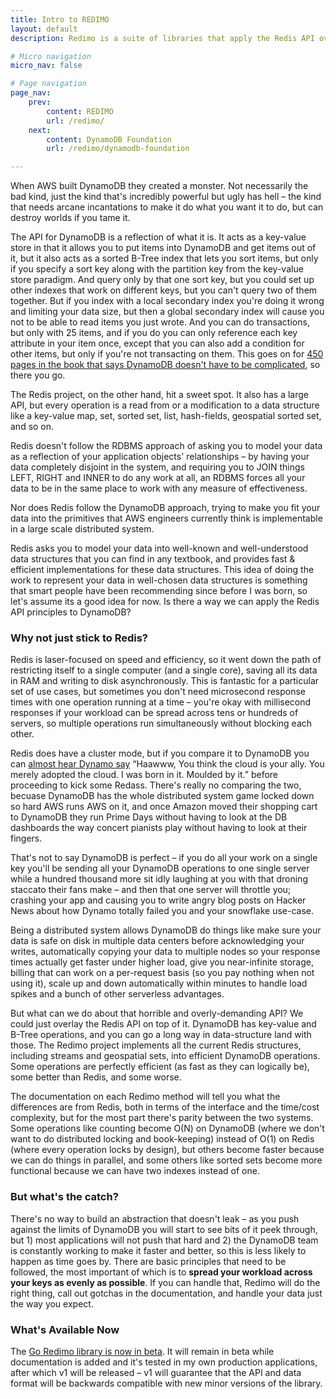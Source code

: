 ```yaml
---
title: Intro to REDIMO
layout: default
description: Redimo is a suite of libraries that apply the Redis API over DynamoDB. Currently availalbe for Go.

# Micro navigation
micro_nav: false

# Page navigation
page_nav:
    prev:
        content: REDIMO
        url: /redimo/
    next:
        content: DynamoDB Foundation
        url: /redimo/dynamodb-foundation

---
```


When AWS built DynamoDB they created a monster. Not necessarily the bad kind, just the kind that's incredibly powerful but ugly has hell – the kind that needs arcane incantations to make it do what you want it to do, but can destroy worlds if you tame it.

The API for DynamoDB is a reflection of what it is. It acts as a key-value store in that it allows you to put items into DynamoDB and get items out of it, but it also acts as a sorted B-Tree index that lets you sort items, but only if you specify a sort key along with the partition key from the key-value store paradigm. And query only by that one sort key, but you could set up other indexes that work on different keys, but you can't query two of them together. But if you index with a local secondary index you're doing it wrong and limiting your data size, but then a global secondary index will cause you not to be able to read items you just wrote. And you can do transactions, but only with 25 items, and if you do you can only reference each key attribute in your item once, except that you can also add a condition for other items, but only if you're not transacting on them. This goes on for [450 pages in the book that says DynamoDB doesn't have to be complicated](https://www.dynamodbbook.com/), so there you go.

The Redis project, on the other hand, hit a sweet spot. It also has a large API, but every operation is a read from or a modification to a data structure like a key-value map, set, sorted set, list, hash-fields, geospatial sorted set, and so on.

Redis doesn't follow the RDBMS approach of asking you to model your data as a reflection of your application objects' relationships – by having your data completely disjoint in the system, and requiring you to JOIN things LEFT, RIGHT and INNER to do any work at all, an RDBMS forces all your data to be in the same place to work with any measure of effectiveness.

Nor does Redis follow the DynamoDB approach, trying to make you fit your data into the primitives that AWS engineers currently think is implementable in a large scale distributed system.

Redis asks you to model your data into well-known and well-understood data structures that you can find in any textbook, and provides fast & efficient implementations for these data structures. This idea of doing the work to represent your data in well-chosen data structures is something that smart people have been recommending since before I was born, so let's assume its a good idea for now. Is there a way we can apply the Redis API principles to DynamoDB?

### Why not just stick to Redis?

Redis is laser-focused on speed and efficiency, so it went down the path of restricting itself to a single computer (and a single core), saving all its data in RAM and writing to disk asynchronously. This is fantastic for a particular set of use cases, but sometimes you don't need microsecond response times with one operation running at a time – you're okay with millisecond responses if your workload can be spread across tens or hundreds of servers, so multiple operations run simultaneously without blocking each other.

Redis does have a cluster mode, but if you compare it to DynamoDB you can [almost hear Dynamo say](https://www.youtube.com/watch?v=bpmNgPzklmQ) “Haawww, You think the cloud is your ally. You merely adopted the cloud. I was born in it. Moulded by it.” before proceeding to kick some Redass. There's really no comparing the two, becuase DynamoDB has the whole distributed system game locked down so hard AWS runs AWS on it, and once Amazon moved their shopping cart to DynamoDB they run Prime Days without having to look at the DB dashboards the way concert pianists play without having to look at their fingers.

That's not to say DynamoDB is perfect – if you do all your work on a single key you'll be sending all your DynamoDB operations to one single server while a hundred thousand more sit idly laughing at you with that droning staccato their fans make – and then that one server will throttle you; crashing your app and causing you to write angry blog posts on Hacker News about how Dynamo totally failed you and your snowflake use-case.

Being a distributed system allows DynamoDB do things like make sure your data is safe on disk in multiple data centers before acknowledging your writes, automatically copying your data to multiple nodes so your response times actually get faster under higher load, give you near-infinite storage, billing that can work on a per-request basis (so you pay nothing when not using it), scale up and down automatically within minutes to handle load spikes and a bunch of other serverless advantages.

But what can we do about that horrible and overly-demanding API? We could just overlay the Redis API on top of it. DynamoDB has key-value and B-Tree operations, and you can go a long way in data-structure land with those. The Redimo project implements all the current Redis structures, including streams and geospatial sets, into efficient DynamoDB operations. Some operations are perfectly efficient (as fast as they can logically be), some better than Redis, and some worse.

The documentation on each Redimo method will tell you what the differences are from Redis, both in terms of the interface and the time/cost complexity, but for the most part there's parity between the two systems. Some operations like counting become O(N) on DynamoDB (where we don't want to do distributed locking and book-keeping) instead of O(1) on Redis (where every operation locks by design), but others become faster because we can do things in parallel, and some others like sorted sets become more functional because we can have two indexes instead of one.

### But what's the catch?

There's no way to build an abstraction that doesn't leak  – as you push against the limits of DynamoDB you will start to see bits of it peek through, but 1) most applications will not push that hard and 2) the DynamoDB team is constantly working to make it faster and better, so this is less likely to happen as time goes by. There are basic principles that need to be followed, the most important of which is to **spread your workload across your keys as evenly as possible**. If you can handle that, Redimo will do the right thing, call out gotchas in the documentation, and handle your data just the way you expect.

### What's Available Now

The [Go Redimo library is now in beta](https://github.com/dbProjectRED/redimo.go). It will remain in beta while documentation is added and it's tested in my own production applications, after which v1 will be released – v1 will guarantee that the API and data format will be backwards compatible with new minor versions of the library. 